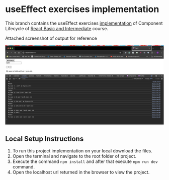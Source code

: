 
# useEffect exercises implementation
This branch contains the useEffect exercises [implementation](https://github.com/WebDevSimplified/React-Simplified-Beginner-Projects/tree/main/27-28-use-effect-exercises/before) of Component Lifecycle of [React Basic and Intermediate](https://courses.webdevsimplified.com/view/courses/react-simplified-beginner/1764770-component-lifecycle) course.

Attached screenshot of output for reference

![Screenshot of project](https://github.com/Skills-Learnings/React-Basic-and-Intermediate/blob/02-stateful-components-useEffect-exercises/src/assets/useEffect-exercises-screenshot.jpg?raw=true)

## Local Setup Instructions
1. To run this project implementation on your local download the files.
2. Open the terminal and navigate to the root folder of project.
3. Execute the command `npm install` and after that execute `npm run dev` command.
4. Open the localhost url returned in the browser to view the project.
